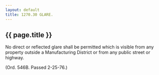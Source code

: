 ```yaml
---
layout: default 
title: 1270.30 GLARE.
---
```


{{ page.title }}
----------------

No direct or reflected glare shall be permitted which is visible from
any property outside a Manufacturing District or from any public street
or highway.

(Ord. 546B. Passed 2-25-76.)
